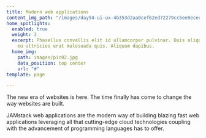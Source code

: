 ```yaml
---
title: Modern web applications
content_img_path: "/images/day94-ui-ux-4b353d2aa0cef62ed72279cc5ee0ecee.png"
home_spotlights:
  enabled: true
  weight: 2
  excerpt: Phasellus convallis elit id ullamcorper pulvinar. Duis aliquam turpis mauris,
    eu ultricies erat malesuada quis. Aliquam dapibus.
  home_img:
    path: images/pic02.jpg
    data_position: top center
    url: "#"
template: page

---
```

The new era of websites is here. The time finally has come to change the way websites are built.

JAMstack web applications are the modern way of building blazing fast web applications leveraging all that cutting-edge cloud technologies coupling with the advancement of programming languages has to offer.